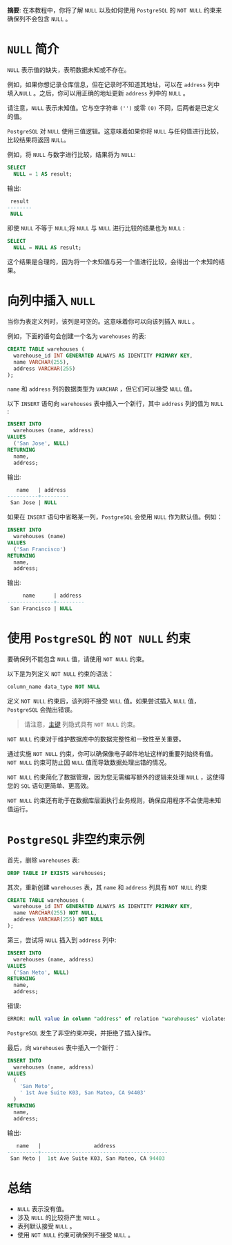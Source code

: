 **摘要**: 在本教程中，你将了解 `NULL` 以及如何使用 `PostgreSQL` 的 `NOT NULL` 约束来确保列不会包含 `NULL` 。

# `NULL` 简介 

`NULL` 表示值的缺失，表明数据未知或不存在。

例如，如果你想记录仓库信息，但在记录时不知道其地址，可以在 `address` 列中填入`NULL` 。之后，你可以用正确的地址更新 `address` 列中的 `NULL` 。

请注意，`NULL` 表示未知值。它与空字符串 `('')` 或零 `(0)` 不同，后两者是已定义的值。

`PostgreSQL` 对 `NULL` 使用三值逻辑。这意味着如果你将 `NULL` 与任何值进行比较，比较结果将返回 `NULL`。

例如，将 `NULL` 与数字进行比较，结果将为 `NULL`:

```sql
SELECT
  NULL = 1 AS result;
```

输出:

```sql
 result
--------
 NULL
```

即使 `NULL` 不等于 `NULL`;将 `NULL` 与 `NULL` 进行比较的结果也为 `NULL` :

```sql
SELECT
  NULL = NULL AS result;
```

这个结果是合理的，因为将一个未知值与另一个值进行比较，会得出一个未知的结果。

# 向列中插入 `NULL`

当你为表定义列时，该列是可空的。这意味着你可以向该列插入 `NULL` 。

例如，下面的语句会创建一个名为 `warehouses` 的表:

```sql
CREATE TABLE warehouses (
  warehouse_id INT GENERATED ALWAYS AS IDENTITY PRIMARY KEY,
  name VARCHAR(255),
  address VARCHAR(255)
);
```

`name` 和 `address` 列的数据类型为 `VARCHAR` ，但它们可以接受 `NULL` 值。

以下 `INSERT` 语句向 `warehouses` 表中插入一个新行，其中 `address` 列的值为 `NULL` :

```sql
INSERT INTO
  warehouses (name, address)
VALUES
  ('San Jose', NULL)
RETURNING
  name,
  address;
```

输出:

```sql
   name   | address
----------+---------
 San Jose | NULL
```

如果在 `INSERT` 语句中省略某一列，`PostgreSQL` 会使用 `NULL` 作为默认值。例如：

```sql
INSERT INTO
  warehouses (name)
VALUES
  ('San Francisco')
RETURNING
  name,
  address;
```

输出:

```sql
     name      | address
---------------+---------
 San Francisco | NULL
```

# 使用 `PostgreSQL` 的 `NOT NULL` 约束

要确保列不能包含 `NULL` 值，请使用 `NOT NULL` 约束。

以下是为列定义 `NOT NULL` 约束的语法：

```sql
column_name data_type NOT NULL
```

定义 `NOT NULL` 约束后，该列将不接受 `NULL` 值。如果尝试插入 `NULL` 值， `PostgreSQL` 会抛出错误。

> 请注意，[主键](主键.md) 列隐式具有 `NOT NULL` 约束。

`NOT NULL` 约束对于维护数据库中的数据完整性和一致性至关重要。

通过实施 `NOT NULL` 约束，你可以确保像电子邮件地址这样的重要列始终有值。`NOT NULL` 约束可防止因 `NULL` 值而导致数据处理出错的情况。

`NOT NULL` 约束简化了数据管理，因为您无需编写额外的逻辑来处理 `NULL` ，这使得您的 `SQL` 语句更简单、更高效。

`NOT NULL` 约束还有助于在数据库层面执行业务规则，确保应用程序不会使用未知值运行。

# `PostgreSQL` 非空约束示例

首先，删除 `warehouses` 表:

```sql
DROP TABLE IF EXISTS warehouses;
```

其次，重新创建 `warehouses` 表，其 `name` 和 `address` 列具有 `NOT NULL` 约束

```sql
CREATE TABLE warehouses (
  warehouse_id INT GENERATED ALWAYS AS IDENTITY PRIMARY KEY,
  name VARCHAR(255) NOT NULL,
  address VARCHAR(255) NOT NULL
);
```

第三，尝试将 `NULL` 插入到 `address` 列中:

```sql
INSERT INTO
  warehouses (name, address)
VALUES
  ('San Meto', NULL)
RETURNING
  name,
  address;
```

错误:

```sql
ERROR: null value in column "address" of relation "warehouses" violates not-null constraint
```

`PostgreSQL` 发生了非空约束冲突，并拒绝了插入操作。

最后，向 `warehouses` 表中插入一个新行：

```sql
INSERT INTO
  warehouses (name, address)
VALUES
  (
    'San Meto',
    ' 1st Ave Suite K03, San Mateo, CA 94403'
  )
RETURNING
  name,
  address;
```

输出:

```sql
   name   |                 address
----------+-----------------------------------------
 San Meto |  1st Ave Suite K03, San Mateo, CA 94403
```

# 总结

- `NULL` 表示没有值。
- 涉及 `NULL` 的比较将产生 `NULL` 。
- 表列默认接受 `NULL` 。
- 使用 `NOT NULL` 约束可确保列不接受 `NULL` 。
